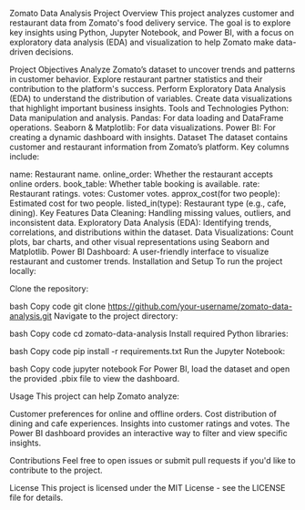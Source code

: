 
Zomato Data Analysis Project
Overview
This project analyzes customer and restaurant data from Zomato's food delivery service. The goal is to explore key insights using Python, Jupyter Notebook, and Power BI, with a focus on exploratory data analysis (EDA) and visualization to help Zomato make data-driven decisions.

Project Objectives
Analyze Zomato’s dataset to uncover trends and patterns in customer behavior.
Explore restaurant partner statistics and their contribution to the platform's success.
Perform Exploratory Data Analysis (EDA) to understand the distribution of variables.
Create data visualizations that highlight important business insights.
Tools and Technologies
Python: Data manipulation and analysis.
Pandas: For data loading and DataFrame operations.
Seaborn & Matplotlib: For data visualizations.
Power BI: For creating a dynamic dashboard with insights.
Dataset
The dataset contains customer and restaurant information from Zomato’s platform. Key columns include:

name: Restaurant name.
online_order: Whether the restaurant accepts online orders.
book_table: Whether table booking is available.
rate: Restaurant ratings.
votes: Customer votes.
approx_cost(for two people): Estimated cost for two people.
listed_in(type): Restaurant type (e.g., cafe, dining).
Key Features
Data Cleaning: Handling missing values, outliers, and inconsistent data.
Exploratory Data Analysis (EDA): Identifying trends, correlations, and distributions within the dataset.
Data Visualizations: Count plots, bar charts, and other visual representations using Seaborn and Matplotlib.
Power BI Dashboard: A user-friendly interface to visualize restaurant and customer trends.
Installation and Setup
To run the project locally:

Clone the repository:

bash
Copy code
git clone https://github.com/your-username/zomato-data-analysis.git
Navigate to the project directory:

bash
Copy code
cd zomato-data-analysis
Install required Python libraries:

bash
Copy code
pip install -r requirements.txt
Run the Jupyter Notebook:

bash
Copy code
jupyter notebook
For Power BI, load the dataset and open the provided .pbix file to view the dashboard.

Usage
This project can help Zomato analyze:

Customer preferences for online and offline orders.
Cost distribution of dining and cafe experiences.
Insights into customer ratings and votes.
The Power BI dashboard provides an interactive way to filter and view specific insights.

Contributions
Feel free to open issues or submit pull requests if you'd like to contribute to the project.

License
This project is licensed under the MIT License - see the LICENSE file for details.
